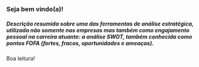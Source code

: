 ### Seja bem vindo(a)!

##### Descrição resumida sobre uma das ferramentas de análise estratégica, utilizada não somente nas empresas mas também como engajamento pessoal na carreira atuante: a análise SWOT, também conhecida como pontos FOFA (fortes, fracos, oportunidades e ameaças).  

Boa leitura!
